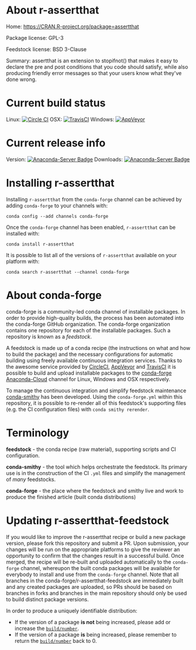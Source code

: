 About r-assertthat
==================

Home: https://CRAN.R-project.org/package=assertthat

Package license: GPL-3

Feedstock license: BSD 3-Clause

Summary: assertthat is an extension to stopifnot() that makes it easy to declare the pre and
post conditions that you code should satisfy, while also producing friendly error
messages so that your users know what they've done wrong.




Current build status
====================

Linux: [![Circle CI](https://circleci.com/gh/conda-forge/r-assertthat-feedstock.svg?style=shield)](https://circleci.com/gh/conda-forge/r-assertthat-feedstock)
OSX: [![TravisCI](https://travis-ci.org/conda-forge/r-assertthat-feedstock.svg?branch=master)](https://travis-ci.org/conda-forge/r-assertthat-feedstock)
Windows: [![AppVeyor](https://ci.appveyor.com/api/projects/status/github/conda-forge/r-assertthat-feedstock?svg=True)](https://ci.appveyor.com/project/conda-forge/r-assertthat-feedstock/branch/master)

Current release info
====================
Version: [![Anaconda-Server Badge](https://anaconda.org/conda-forge/r-assertthat/badges/version.svg)](https://anaconda.org/conda-forge/r-assertthat)
Downloads: [![Anaconda-Server Badge](https://anaconda.org/conda-forge/r-assertthat/badges/downloads.svg)](https://anaconda.org/conda-forge/r-assertthat)

Installing r-assertthat
=======================

Installing `r-assertthat` from the `conda-forge` channel can be achieved by adding `conda-forge` to your channels with:

```
conda config --add channels conda-forge
```

Once the `conda-forge` channel has been enabled, `r-assertthat` can be installed with:

```
conda install r-assertthat
```

It is possible to list all of the versions of `r-assertthat` available on your platform with:

```
conda search r-assertthat --channel conda-forge
```


About conda-forge
=================

conda-forge is a community-led conda channel of installable packages.
In order to provide high-quality builds, the process has been automated into the
conda-forge GitHub organization. The conda-forge organization contains one repository
for each of the installable packages. Such a repository is known as a *feedstock*.

A feedstock is made up of a conda recipe (the instructions on what and how to build
the package) and the necessary configurations for automatic building using freely
available continuous integration services. Thanks to the awesome service provided by
[CircleCI](https://circleci.com/), [AppVeyor](http://www.appveyor.com/)
and [TravisCI](https://travis-ci.org/) it is possible to build and upload installable
packages to the [conda-forge](https://anaconda.org/conda-forge)
[Anaconda-Cloud](http://docs.anaconda.org/) channel for Linux, Windows and OSX respectively.

To manage the continuous integration and simplify feedstock maintenance
[conda-smithy](http://github.com/conda-forge/conda-smithy) has been developed.
Using the ``conda-forge.yml`` within this repository, it is possible to re-render all of
this feedstock's supporting files (e.g. the CI configuration files) with ``conda smithy rerender``.


Terminology
===========

**feedstock** - the conda recipe (raw material), supporting scripts and CI configuration.

**conda-smithy** - the tool which helps orchestrate the feedstock.
                   Its primary use is in the construction of the CI ``.yml`` files
                   and simplify the management of *many* feedstocks.

**conda-forge** - the place where the feedstock and smithy live and work to
                  produce the finished article (built conda distributions)


Updating r-assertthat-feedstock
===============================

If you would like to improve the r-assertthat recipe or build a new
package version, please fork this repository and submit a PR. Upon submission,
your changes will be run on the appropriate platforms to give the reviewer an
opportunity to confirm that the changes result in a successful build. Once
merged, the recipe will be re-built and uploaded automatically to the
`conda-forge` channel, whereupon the built conda packages will be available for
everybody to install and use from the `conda-forge` channel.
Note that all branches in the conda-forge/r-assertthat-feedstock are
immediately built and any created packages are uploaded, so PRs should be based
on branches in forks and branches in the main repository should only be used to
build distinct package versions.

In order to produce a uniquely identifiable distribution:
 * If the version of a package **is not** being increased, please add or increase
   the [``build/number``](http://conda.pydata.org/docs/building/meta-yaml.html#build-number-and-string).
 * If the version of a package **is** being increased, please remember to return
   the [``build/number``](http://conda.pydata.org/docs/building/meta-yaml.html#build-number-and-string)
   back to 0.
